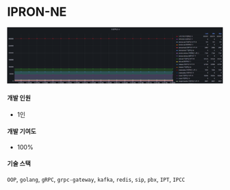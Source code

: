 # IPRON-NE

![image-20250312175833099](README.assets/image-20250312175833099.png)

#### 개발 인원

- 1인

#### 개발 기여도

- 100%

#### 기술 스택

`OOP`, `golang`, `gRPC`, `grpc-gateway`, `kafka`, `redis`, `sip`, `pbx`, `IPT`, `IPCC`
